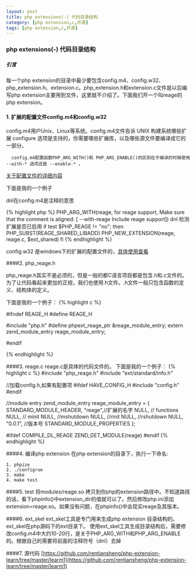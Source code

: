 ```yaml
---
layout: post
title: php extensions(-) 代码目录结构
category: [php extension,c,开源]
tags: [php extension,c,开源]
---
```



### php extensions(-) 代码目录结构

##### 引言
   每一个php extension的目录中最少要包含config.m4、config.w32、php_extension.h、extension.c。php_extension.h和extension.c文件是以后编写php extension主要用到文件，这里就不介绍了。下面我们开一个叫reage的php extension。

#### 1. 扩展的配置文件config.m4和config.w32

   config.m4用户Unix、Linux等系统。config.m4文件告诉 UNIX 构建系统哪些扩展 configure 选项是支持的，你需要哪些扩展库，以及哪些源文件要编译成它的一部分。
   
   
 
```
  config.m4配置函数PHP_ARG_WITH()和 PHP_ARG_ENABLE()的区别在于编译的时候使用 --with-* 选项还是 --enable-* 。
```

[关于配置文件的详细内容](http://php.net/manual/zh/internals2.structure.files.php)

下面是我的一个例子

dnl在config.m4是注释的意思 

{% highlight php %}
PHP_ARG_WITH(reage, for reage support,
Make sure that the comment is aligned:
[  --with-reage             Include reage support])
dnl 检测扩展是否已启用
if test $PHP_REAGE != "no"; then
    PHP_SUBST(REAGE_SHARED_LIBADD)
    PHP_NEW_EXTENSION(reage, reage.c, $ext_shared)
fi
{% endhighlight %}
 


config.w32 是windows下的扩展的配置文件的，[具体使用查看](http://php.net/manual/zh/internals2.structure.files.php)


####2. php_reage.h

php_reage.h其实不是必须的，但是一般的都C语言项目都是包含.h和.c文件的。为了让代码看起来更加的正规，我们也使用.h文件。.h文件一般只包含函数的定义、结构体的定义。

下面是我的一个例子：
{% highlight c %}

#ifndef REAGE_H
#define REAGE_H


#include "php.h"
#define phpext_reage_ptr &reage_module_entry;
extern zend_module_entry reage_module_entry;

#endif

{% endhighlight %}


####3. reage.c
reage.c是具体的代码文件的。
下面是我的一个例子：
{% highlight c %}
#include "php_reage.h"
#include "ext/standard/info.h"

//加载config.h,如果有配置项
#ifdef HAVE_CONFIG_H
#include "config.h"
#endif


//module entry
zend_module_entry reage_module_entry = {
    STANDARD_MODULE_HEADER,
    "reage",//扩展的名字
    NULL, // functions
    NULL, // minit
    NULL, //mshutdown
    NULL, //rinit
    NULL, //rshutdown
    NULL,
    "0.0.1", //版本号
    STANDARD_MODULE_PROPERTIES
};

#ifdef COMPILE_DL_REAGE
ZEND_GET_MODULE(reage)
#endif
{% endhighlight %}



####4. 编译php extension
   在php extension的目录下，执行一下命名:
   
   ```
   1. phpize
   2. ./configrue
   3. make
   4. make test
   ```

####5. test 
    将modules/reage.so 拷贝到你php的extension路径中。不知道路径的话，看下phpinfo()中extension_dir的值就可以了。然后修改php.ini添加extension=reage.so。如果没有问题，在phpinfo()中会现实reage及其版本。


####6. ext_skel
  ext_skel工具是专门用来生成php extension 目录结构的。ext_skel在php源码下的ext目录下。
  使用ext_skel工具生成目录结构后，需要修改config.m4中大约10-20行，是关于PHP_ARG_WITH和PHP_ARG_ENABLE的。根据自己的需要将前面的注释符号（dnl）去掉
  
####7. 源代码
[https://github.com/rentiansheng/php-extension-learn/tree/master/learm1](https://github.com/rentiansheng/php-extension-learn/tree/master/learm1)  